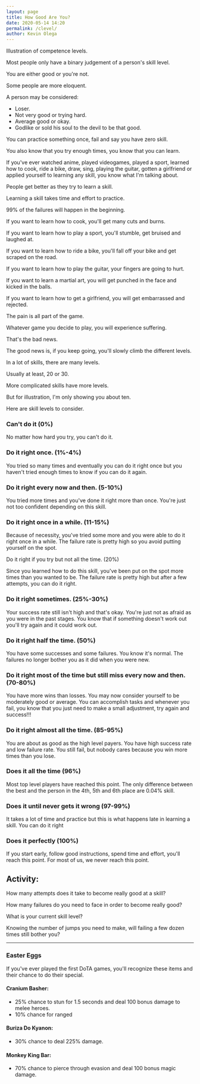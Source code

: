 ```yaml
--- 
layout: page
title: How Good Are You?
date: 2020-05-14 14:20
permalink: /clevel/ 
author: Kevin Olega 
--- 
```

Illustration of competence levels.

Most people only have a binary judgement of a person's skill level.

You are either good or you're not.

Some people are more eloquent.

A person may be considered:

- Loser.
- Not very good or trying hard.
- Average good or okay.
- Godlike or sold his soul to the devil to be that good.

You can practice something once, fail and say you have zero skill.

You also know that you try enough times, you know that you can learn.

If you've ever watched anime, played videogames, played a sport, learned how to cook, ride a bike, draw, sing, playing the guitar, gotten a girlfriend or applied yourself to learning any skill, you know what I'm talking about.

People get better as they try to learn a skill.

Learning a skill takes time and effort to practice.

99% of the failures will happen in the beginning.

If you want to learn how to cook, you'll get many cuts and burns.

If you want to learn how to play a sport, you'll stumble, get bruised and laughed at.

If you want to learn how to ride a bike, you'll fall off your bike and get scraped on the road.

If you want to learn how to play the guitar, your fingers are going to hurt.

If you want to learn a martial art, you will get punched in the face and kicked in the balls.

If you want to learn how to get a girlfriend, you will get embarrassed and rejected.

The pain is all part of the game.

Whatever game you decide to play, you will experience suffering.

That's the bad news.

The good news is, if you keep going, you'll slowly climb the different levels.

In a lot of skills, there are many levels.

Usually at least, 20 or 30.

More complicated skills have more levels.

But for illustration, I'm only showing you about ten.

Here are skill levels to consider.

### Can't do it (0%)

No matter how hard you try, you can't do it.

### Do it right once. (1%-4%)

You tried so many times and eventually you can do it right once but you haven't tried enough times to know if you can do it again.

### Do it right every now and then. (5-10%)

You tried more times and you've done it right more than once. You're just not too confident depending on this skill.

### Do it right once in a while. (11-15%)

Because of necessity, you've tried some more and you were able to do it right once in a while. The failure rate is pretty high so you avoid putting yourself on the spot.

Do it right if you try but not all the time. (20%)

Since you learned how to do this skill, you've been put on the spot more times than you wanted to be. The failure rate is pretty high but after a few attempts, you can do it right.

### Do it right sometimes. (25%-30%)

Your success rate still isn't high and that's okay. You're just not as afraid as you were in the past stages. You know that if something doesn't work out you'll try again and it could work out.

### Do it right half the time. (50%)

You have some successes and some failures. You know it's normal. The failures no longer bother you as it did when you were new.

### Do it right most of the time but still miss every now and then. (70-80%)

You have more wins than losses. You may now consider yourself to be moderately good or average. You can accomplish tasks and whenever you fail, you know that you just need to make a small adjustment, try again and success!!!

### Do it right almost all the time. (85-95%)

You are about as good as the high level payers. You have high success rate and low failure rate. You still fail, but nobody cares because you win more times than you lose.

### Does it all the time (96%)

Most top level players have reached this point. The only difference between the best and the person in the 4th, 5th and 6th place are 0.04% skill.

### Does it until never gets it wrong (97-99%)

It takes a lot of time and practice but this is what happens late in learning a skill. You can do it right 

### Does it perfectly (100%)

If you start early, follow good instructions, spend time and effort, you'll reach this point. For most of us, we never reach this point.

## Activity:

How many attempts does it take to become really good at a skill?

How many failures do you need to face in order to become really good?

What is your current skill level?

Knowing the number of jumps you need to make, will failing a few dozen times still bother you?

---

### Easter Eggs

If you've ever played the first DoTA games, you'll recognize these items and their chance to do their special.

#### Cranium Basher:

- 25% chance to stun for 1.5 seconds and deal 100 bonus damage to melee heroes.
- 10% chance for ranged

#### Buriza Do Kyanon:

- 30% chance to deal 225% damage.

#### Monkey King Bar:

- 70% chance to pierce through evasion and deal 100 bonus magic damage.

